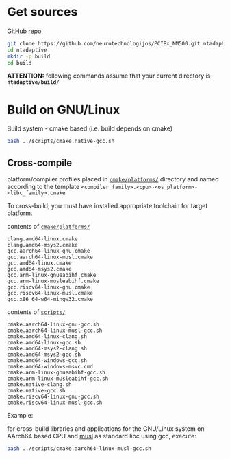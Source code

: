 # Get sources
[GitHub repo](https://github.com/neurotechnologijos/PCIEx_NM500.git)

``` bash
git clone https://github.com/neurotechnologijos/PCIEx_NM500.git ntadaptive
cd ntadaptive
mkdir -p build
cd build
```

 **ATTENTION:** following commands assume that your current directory is **`ntadaptive/build/`**

# Build on GNU/Linux
Build system - cmake based (i.e. build depends on cmake)

``` bash
bash ../scripts/cmake.native-gcc.sh
```

## Cross-compile
platform/compiler profiles placed in [`cmake/platforms/`](/cmake/platforms/) directory
and named according to the template `<compiler_family>.<cpu>-<os_platform>-<libc_family>.cmake`

To cross-build, you must have installed appropriate toolchain for target platform.

contents of [`cmake/platforms/`](/cmake/platforms/)
```
clang.amd64-linux.cmake
clang.amd64-msys2.cmake
gcc.aarch64-linux-gnu.cmake
gcc.aarch64-linux-musl.cmake
gcc.amd64-linux.cmake
gcc.amd64-msys2.cmake
gcc.arm-linux-gnueabihf.cmake
gcc.arm-linux-musleabihf.cmake
gcc.riscv64-linux-gnu.cmake
gcc.riscv64-linux-musl.cmake
gcc.x86_64-w64-mingw32.cmake
```

contents of [`scripts/`](/scripts/)
```
cmake.aarch64-linux-gnu-gcc.sh
cmake.aarch64-linux-musl-gcc.sh
cmake.amd64-linux-clang.sh
cmake.amd64-linux-gcc.sh
cmake.amd64-msys2-clang.sh
cmake.amd64-msys2-gcc.sh
cmake.amd64-windows-gcc.sh
cmake.amd64-windows-msvc.cmd
cmake.arm-linux-gnueabihf-gcc.sh
cmake.arm-linux-musleabihf-gcc.sh
cmake.native-clang.sh
cmake.native-gcc.sh
cmake.riscv64-linux-gnu-gcc.sh
cmake.riscv64-linux-musl-gcc.sh
```

Example:

for cross-build libraries and applications for the GNU/Linux system on AArch64 based CPU
and [musl](https://musl.libc.org/) as standard libc using gcc, execute:

``` bash
bash ../scripts/cmake.aarch64-linux-musl-gcc.sh
```
